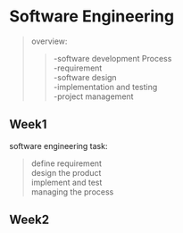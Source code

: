 # Software Engineering 
> overview:  
>> -software development Process  
>> -requirement  
>> -software design  
>> -implementation and testing  
>> -project management  

## Week1  
software engineering task:
> define requirement  
> design the product  
> implement and test  
> managing the process  


## Week2
